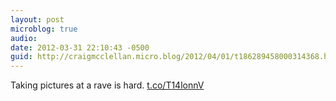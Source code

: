 ```yaml
---
layout: post
microblog: true
audio: 
date: 2012-03-31 22:10:43 -0500
guid: http://craigmcclellan.micro.blog/2012/04/01/t186289458000314368.html
---
```

Taking pictures at a rave is hard. [t.co/T14lonnV](http://t.co/T14lonnV)
